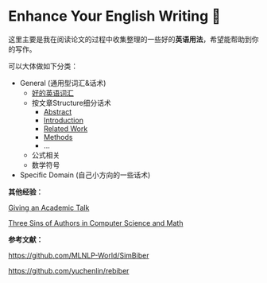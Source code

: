 # Enhance Your English Writing :punch:

这里主要是我在阅读论文的过程中收集整理的一些好的**英语用法**，希望能帮助到你的写作。



可以大体做如下分类：

- General (通用型词汇&话术)
  - [好的英语词汇](./0-好的英语词汇.md)
  - 按文章Structure细分话术
    - [Abstract](./1-Abstract.md)
    - [Introduction](./2-Introduction.md)
    - [Related Work](./3-Related-Works.md)
    - [Methods](./4-Methods.md)
    - ...
  - 公式相关
  - 数学符号
- Specific Domain (自己小方向的一些话术)



**其他经验**：

[Giving an Academic Talk](https://people.eecs.berkeley.edu/~jrs/speaking.html)

[Three Sins of Authors in Computer Science and Math](http://www.cs.cmu.edu/~jrs/sins.html)



**参考文献：**

https://github.com/MLNLP-World/SimBiber

https://github.com/yuchenlin/rebiber
